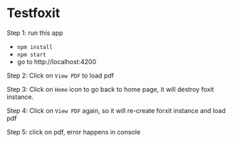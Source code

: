 # Testfoxit

Step 1: run this app

- `npm install`
- `npm start`
- go to http://localhost:4200

Step 2: Click on `View PDF` to load pdf

Step 3: Click on `Home` icon to go back to
home page, it will destroy foxit instance.

Step 4: Click on `View PDF` again, so it will re-create forxit instance and load pdf

Step 5: click on pdf, error happens in console
